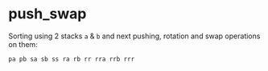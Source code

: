 # push_swap

Sorting using 2 stacks `a` & `b` and next pushing, rotation and swap operations on them:
```
pa pb sa sb ss ra rb rr rra rrb rrr
```
